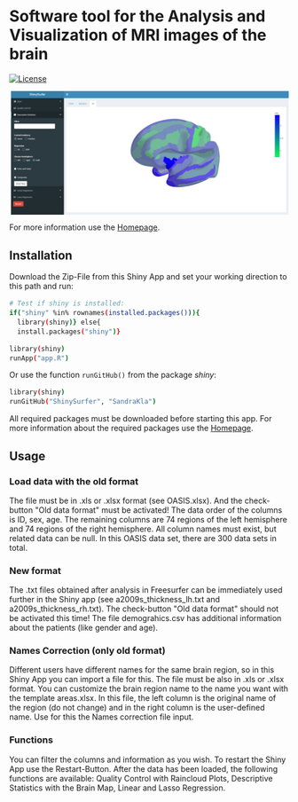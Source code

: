 # Software tool for the Analysis and Visualization of MRI images of the brain

[![License](https://img.shields.io/github/license/SandraKla/MRI_Analysis.svg)]()

<img src="www/example.png" align="center"/>

For more information use the [Homepage](https://sandrakla.github.io/ShinySurfer_Homepage/).

## Installation 

Download the Zip-File from this Shiny App and set your working direction to this path and run:

```bash
# Test if shiny is installed:
if("shiny" %in% rownames(installed.packages())){
  library(shiny)} else{
  install.packages("shiny")}
```

```bash
library(shiny)
runApp("app.R")
```
Or use the function ```runGitHub()``` from the package *shiny*:

```bash
library(shiny)
runGitHub("ShinySurfer", "SandraKla")
```

All required packages must be downloaded before starting this app. For more information about the required packages use the [Homepage](https://sandrakla.github.io/ShinySurfer_Homepage/).

## Usage

### Load data with the old format

The file must be in .xls or .xlsx format (see OASIS.xlsx). And the check-button "Old data format" must be activated! The data order of the columns is ID, sex, age. The remaining columns are 74 regions of the left hemisphere and 74 regions of the right hemisphere. All column names must exist, but related data can be null. In this OASIS data set, there are 300 data sets in total.

### New format

The .txt files obtained after analysis in Freesurfer can be immediately used further in the Shiny app (see a2009s_thickness_lh.txt and a2009s_thickness_rh.txt). The check-button "Old data format" should not be activated this time! The file demograhics.csv has additional information about the patients (like gender and age).

### Names Correction (only old format)

Different users have different names for the same brain region, so in this Shiny App you can import a file for this. The file must be also in .xls or .xlsx format. You can customize the brain region name to the name you want with the template areas.xlsx. In this file, the left column is the original name of the region 
(do not change) and in the right column is the user-defined name. Use for this the Names correction file input.

### Functions

You can filter the columns and information as you wish. To restart the Shiny App use the Restart-Button. After the data has been loaded, the following functions are available: Quality Control with Raincloud Plots, Descriptive Statistics with the Brain Map, Linear and Lasso Regression. 
